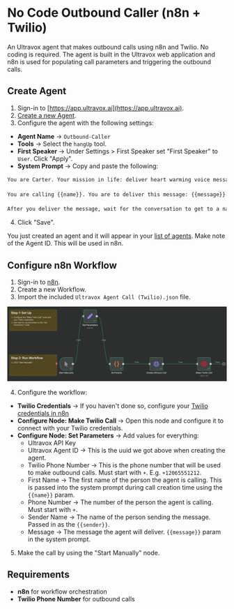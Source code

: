 # No Code Outbound Caller (n8n + Twilio)

An Ultravox agent that makes outbound calls using n8n and Twilio. No coding is required. The agent is built in the Ultravox web application and n8n is used for populating call parameters and triggering the outbound calls.

## Create Agent

1. Sign-in to [https://app.ultravox.ai](https://app.ultravox.ai).
2. [Create a new Agent](https://app.ultravox.ai/agents/new).
3. Configure the agent with the following settings:

* **Agent Name** → `Outbound-Caller`
* **Tools** → Select the `hangUp` tool.
* **First Speaker** → Under Settings > First Speaker set "First Speaker" to `User`. Click "Apply".
* **System Prompt** → Copy and paste the following:
```bash
You are Carter. Your mission in life: deliver heart warming voice messages to people and make their day.

You are calling {{name}}. You are to deliver this message: {{message}}. The message is from {{sender}}.

After you deliver the message, wait for the conversation to get to a natural ending place and then call the "hangUp" tool.
```

4. Click "Save".

You just created an agent and it will appear in your [list of agents](https://app.ultravox.ai/agents). Make note of the Agent ID. This will be used in n8n.

## Configure n8n Workflow
1. Sign-in to [n8n](https://n8n.io).
2. Create a new Workflow.
3. Import the included `Ultravox Agent Call (Twilio).json` file.

![Screenshot](./ultravox-n8n-workflow.png)

4. Configure the workflow:
- **Twilio Credentials** → If you haven't done so, configure your [Twilio credentials in n8n](https://docs.n8n.io/integrations/builtin/credentials/twilio/)
- **Configure Node:  Make Twilio Call** → Open this node and configure it to connect with your Twilio credentials.
- **Configure Node:  Set Parameters** → Add values for everything:
   - Ultravox API Key
   - Ultravox Agent ID → This is the uuid we got above when creating the agent.
   - Twilio Phone Number → This is the phone number that will be used to make outbound calls. Must start with `+`. E.g. `+12065551212`.
   - First Name → The first name of the person the agent is calling. This is passed into the system prompt during call creation time using the `{{name}}` param.
   - Phone Number → The number of the person the agent is calling. Must start with `+`.
   - Sender Name → The name of the person sending the message. Passed in as the `{{sender}}`.
   - Message → The message the agent will deliver. `{{message}}` param in the system prompt.

5. Make the call by using the "Start Manually" node.

## Requirements

- **n8n** for workflow orchestration
- **Twilio Phone Number** for outbound calls